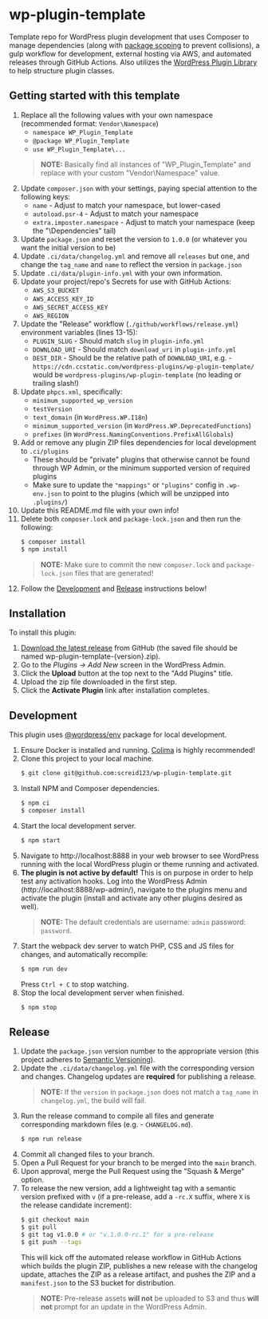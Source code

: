 # wp-plugin-template

Template repo for WordPress plugin development that uses Composer to manage dependencies (along with 
[package scoping](https://github.com/TypistTech/imposter-plugin) to prevent collisions), a gulp workflow for development, 
external hosting via AWS, and automated releases through GitHub Actions. Also utilizes the 
[WordPress Plugin Library](https://github.com/cedaro/wp-plugin) to help structure plugin classes.

## Getting started with this template

1. Replace all the following values with your own namespace (recommended format: `Vendor\Namespace`)
   - `namespace WP_Plugin_Template`
   - `@package WP_Plugin_Template`
   - `use WP_Plugin_Template\...`
   > **NOTE:** Basically find all instances of "WP_Plugin_Template" and replace with your custom "Vendor\Namespace" value.
2. Update `composer.json` with your settings, paying special attention to the following keys:
   - `name` - Adjust to match your namespace, but lower-cased
   - `autoload.psr-4` - Adjust to match your namespace
   - `extra.imposter.namespace` - Adjust to match your namespace (keep the "\\Dependencies" tail)
3. Update `package.json` and reset the version to `1.0.0` (or whatever you want the initial version to be)
4. Update `.ci/data/changelog.yml` and remove all `releases` but one, and change the `tag_name` and `name` to reflect 
   the version in `package.json`  
5. Update `.ci/data/plugin-info.yml` with your own information.
6. Update your project/repo's Secrets for use with GitHub Actions:
   - `AWS_S3_BUCKET`
   - `AWS_ACCESS_KEY_ID`
   - `AWS_SECRET_ACCESS_KEY`
   - `AWS_REGION`
7. Update the "Release" workflow (`./github/workflows/release.yml`) environment variables (lines 13-15):
   - `PLUGIN_SLUG` - Should match `slug` in `plugin-info.yml`
   - `DOWNLOAD_URI` - Should match `download_uri` in `plugin-info.yml`
   - `DEST_DIR` - Should be the relative path of `DOWNLOAD_URI`, e.g. - 
     `https://cdn.ccstatic.com/wordpress-plugins/wp-plugin-template/` would be `wordpress-plugins/wp-plugin-template`
     (no leading or trailing slash!)
8. Update `phpcs.xml`, specifically:
   - `minimum_supported_wp_version`
   - `testVersion`
   - `text_domain` (in `WordPress.WP.I18n`)
   - `minimum_supported_version` (in `WordPress.WP.DeprecatedFunctions`)
   - `prefixes` (in `WordPress.NamingConventions.PrefixAllGlobals`)
9. Add or remove any plugin ZIP files dependencies for local development to `.ci/plugins`
   - These should be "private" plugins that otherwise cannot be found through WP Admin, or the minimum supported version
     of required plugins
   - Make sure to update the `"mappings"` or `"plugins"` config in `.wp-env.json` to point to the plugins (which will be
     unzipped into `.plugins/`)
10. Update this README.md file with your own info!
11. Delete both `composer.lock` and `package-lock.json` and then run the following:
    ```bash
    $ composer install
    $ npm install
    ```
    > **NOTE:** Make sure to commit the new `composer.lock` and `package-lock.json` files that are generated!
12. Follow the [Development](#development) and [Release](#release) instructions below!

## Installation

To install this plugin:

1. [Download the latest release](https://github.com/screid123/wp-plugin-template/releases) from GitHub (the saved file
   should be named wp-plugin-template-{version}.zip).
2. Go to the _Plugins → Add New_ screen in the WordPress Admin.
3. Click the **Upload** button at the top next to the "Add Plugins" title.
4. Upload the zip file downloaded in the first step.
5. Click the **Activate Plugin** link after installation completes.

## Development

This plugin uses [@wordpress/env](https://developer.wordpress.org/block-editor/reference-guides/packages/packages-env/)
package for local development.

1. Ensure Docker is installed and running. [Colima](https://github.com/abiosoft/colima) is highly recommended!
2. Clone this project to your local machine.
   ```bash
   $ git clone git@github.com:screid123/wp-plugin-template.git
   ```
3. Install NPM and Composer dependencies.
   ```bash
   $ npm ci
   $ composer install
   ```
4. Start the local development server.
   ```bash
   $ npm start
   ```
5. Navigate to http://localhost:8888 in your web browser to see WordPress running with the local WordPress plugin or
   theme running and activated.
6. **The plugin is not active by default!** This is on purpose in order to help test any activation hooks. Log into the 
   WordPress Admin (http://localhost:8888/wp-admin/), navigate to the plugins menu and activate the plugin (install and 
   activate any other plugins desired as well).
   > **NOTE:** The default credentials are username: `admin` password: `password`.
7. Start the webpack dev server to watch PHP, CSS and JS files for changes, and automatically recompile:
   ```bash
   $ npm run dev
   ```
   Press `Ctrl + C` to stop watching.
8. Stop the local development server when finished.
   ```bash
   $ npm stop
   ```

## Release

1. Update the `package.json` version number to the appropriate version (this project adheres to
   [Semantic Versioning](https://semver.org/spec/v2.0.0.html)).
2. Update the `.ci/data/changelog.yml` file with the corresponding version and changes. Changelog updates are
   **required** for publishing a release.
   > **NOTE:** If the `version` in `package.json` does not match a `tag_name` in `changelog.yml`, the build will fail.
3. Run the release command to compile all files and generate corresponding markdown files (e.g. - `CHANGELOG.md`).
   ```bash
   $ npm run release
   ```
4. Commit all changed files to your branch.
5. Open a Pull Request for your branch to be merged into the `main` branch.
6. Upon approval, merge the Pull Request using the "Squash & Merge" option.
7. To release the new version, add a lightweight tag with a semantic version prefixed with `v` (if a pre-release, add a
   `-rc.X` suffix, where `X` is the release candidate increment):
   ```bash
   $ git checkout main
   $ git pull
   $ git tag v1.0.0 # or "v.1.0.0-rc.1" for a pre-release
   $ git push --tags
   ```
   This will kick off the automated release workflow in GitHub Actions which builds the plugin ZIP, publishes a new
   release with the changelog update, attaches the ZIP as a release artifact, and pushes the ZIP and a `manifest.json` 
   to the S3 bucket for distribution.
   > **NOTE:** Pre-release assets **will not** be uploaded to S3 and thus **will not** prompt for an update in the
   > WordPress Admin.